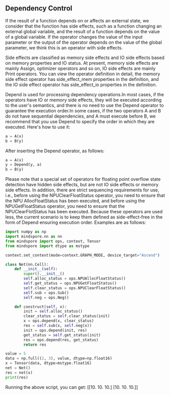 ## Dependency Control

If the result of a function depends on or affects an external state, we consider that the function has side effects, such as a function changing an external global variable, and the result of a function depends on the value of a global variable. If the operator changes the value of the input parameter or the output of the operator depends on the value of the global parameter, we think this is an operator with side effects.

Side effects are classified as memory side effects and IO side effects based on memory properties and IO status. At present, memory side effects are mainly Assign, optimizer operators and so on, IO side effects are mainly Print operators. You can view the operator definition in detail, the memory side effect operator has side_effect_mem properties in the definition, and the IO side effect operator has side_effect_io properties in the definition.

Depend is used for processing dependency operations.In most cases, if the operators have IO or memory side effects, they will be executed according to the user's semantics, and there is no need to use the Depend operator to guarantee the execution order.In some cases, if the two operators A and B do not have sequential dependencies, and A must execute before B, we recommend that you use Depend to specify the order in which they are executed. Here's how to use it:

```python
a = A(x)
b = B(y)
```

After inserting the Depend operator, as follows:

```python
a = A(x)
y = Depend(y, a)
b = B(y)
```

Please note that a special set of operators for floating point overflow state detection have hidden side effects, but are not IO side effects or memory side effects. In addition, there are strict sequencing requirements for use, i.e., before using the NPUClearFloatStatus operator, you need to ensure that the NPU AllocFloatStatus has been executed, and before using the NPUGetFloatStatus operator, you need to ensure that the NPUClearFlotStatus has been executed. Because these operators are used less, the current scenario is to keep them defined as side-effect-free in the form of Depend ensuring execution order. Examples are as follows:

```python
import numpy as np
import mindspore.nn as nn
from mindspore import ops, context, Tensor
from mindspore import dtype as mstype

context.set_context(mode=context.GRAPH_MODE, device_target="Ascend")

class Net(nn.Cell):
    def __init__(self):
        super().__init__()
        self.alloc_status = ops.NPUAllocFloatStatus()
        self.get_status = ops.NPUGetFloatStatus()
        self.clear_status = ops.NPUClearFloatStatus()
        self.sub = ops.Sub()
        self.neg = ops.Neg()

    def construct(self, x):
        init = self.alloc_status()
        clear_status = self.clear_status(init)
        x = ops.depend(x, clear_status)
        res = self.sub(x, self.neg(x))
        init = ops.depend(init, res)
        get_status = self.get_status(init)
        res = ops.depend(res, get_status)
        return res

value = 5
data = np.full((2, 3), value, dtype=np.float16)
x = Tensor(data, dtype=mstype.float16)
net = Net()
res = net(x)
print(res)
```

Running the above script, you can get:
 [[10. 10. 10.]
  [10. 10. 10.]]